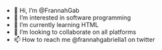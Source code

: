 - 👋 Hi, I’m @FrannahGab
- 👀 I’m interested in software programming
- 🌱 I’m currently learning HTML
- 💞️ I’m looking to collaborate on all platforms
- 📫 How to reach me @frannahgabriella1 on twitter

<!---
FrannahGab/FrannahGab is a ✨ special ✨ repository because its `README.md` (this file) appears on your GitHub profile.
You can click the Preview link to take a look at your changes.
--->
